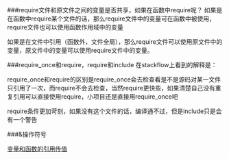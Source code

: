 ###require文件和原文件之间的变量是否共享，如果在函数中require呢？
如果是在函数中require某个文件的话，那么require文件中的变量可在函数中被使用，require文件也可以使用函数作用域中的变量

如果是在文件中引用（函数外，文件全局），那么require文件可以使用原文件中的变量，原文件中的变量可以使用require文件中的变量。

###require_once和require，require和include
在stackflow上看到的解释是：

require_once和require的区别是require_once会去检查看是不是源码对某一文件只引用了一次，而require不会去检查，当然require更快些，如果清楚自己没有重复引用可以直接使用require，小项目还是直接用require_once吧

require条件更加苛刻，如果没有这个文件的话，编译通不过，但是include只是会有一个警告

###&操作符号

[变量和函数的引用传值](http://www.cnblogs.com/thinksasa/p/3334492.html)